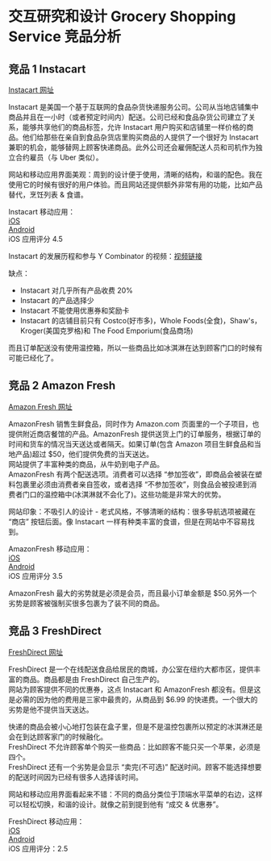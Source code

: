# 交互研究和设计 Grocery Shopping Service 竞品分析

## 竞品 1 Instacart

[Instacart 网址](https://www.instacart.com)

Instacart 是美国一个基于互联网的食品杂货快递服务公司。公司从当地店铺集中商品并且在一小时（或者预定时间内）配送。公司已经和食品杂货公司建立了关系，能够共享他们的商品标签，允许 Instacart 用户购买和店铺里一样价格的商品。他们给那些在亲自到食品杂货店里购买商品的人提供了一个很好为 Instacart 兼职的机会，能够替网上顾客快递商品。此外公司还会雇佣配送人员和司机作为独立合约雇员（与 Uber 类似）。

网站和移动应用界面美观：周到的设计便于使用，清晰的结构，和谐的配色。我在使用它的时候有很好的用户体验。而且网站还提供额外非常有用的功能，比如产品替代，烹饪列表 & 食谱。

Instacart 移动应用：<br/>
[iOS](https://itunes.apple.com/us/app/instacart/id545599256?mt=8)<br/>
[Android](https://play.google.com/store/apps/details?id=com.instacart.client)<br/>
iOS 应用评分 4.5

Instacart 的发展历程和参与 Y Combinator 的视频：[视频链接](https://www.youtube.com/watch?v=wkmR7TYUt_c)

缺点：

- Instacart 对几乎所有产品收费 20%
- Instacart 的产品选择少
- Instacart 不能使用优惠券和奖励卡
- Instacart 的店铺目前只有 Costco(好市多)，Whole Foods(全食)，Shaw's，Kroger(美国克罗格)和 The Food Emporium(食品商场)

而且订单配送没有使用温控箱，所以一些商品比如冰淇淋在达到顾客门口的时候有可能已经化了。

## 竞品 2 Amazon Fresh

[Amazon Fresh 网址](https://fresh.amazon.com)

AmazonFresh 销售生鲜食品，同时作为 Amazon.com 页面里的一个子项目，也提供附近商店餐馆的产品。AmazonFresh 提供送货上门的订单服务，根据订单的时间和货车的情况当天送达或者隔天。如果订单(包含 Amazon 项目生鲜食品和当地产品)超过 $50，他们提供免费的当天送达。<br/>
网站提供了丰富种类的商品，从牛奶到电子产品。<br/>
AmazonFresh 有两个配送选项。消费者可以选择 “参加签收”，即商品会被装在塑料包裹里必须由消费者亲自签收，或者选择 “不参加签收”，则食品会被投递到消费者门口的温控箱中(冰淇淋就不会化了)。这些功能是非常大的优势。

网站印象：不吸引人的设计 - 老式风格，不够清晰的结构：很多导航选项被藏在 “商店” 按钮后面。像 Instacart 一样有种类丰富的食谱，但是在网站中不容易找到。

AmazonFresh 移动应用：<br/>
[iOS](https://itunes.apple.com/us/app/amazonfresh/id474067631?mt=8)<br/>
[Android](https://play.google.com/store/apps/details?id=com.demiroot.amazonfresh)<br/>
iOS 应用评分 3.5

AmazonFresh 最大的劣势就是必须是会员，而且最小订单金额是 $50.另外一个劣势是顾客被强制买很多包裹为了装不同的商品。

## 竞品 3 FreshDirect

[FreshDirect 网址](https://www.freshdirect.com)

FreshDirect 是一个在线配送食品给居民的商城，办公室在纽约大都市区，提供丰富的商品。商品都是由 FreshDirect 自己生产的。<br/>
网站为顾客提供不同的优惠券，这点 Instacart 和 AmazonFresh 都没有。但是这是必需的因为他的费用是三家中最贵的，从商品到 $6.99 的快递费。一个很大的劣势是他不提供当天送达。

快递的商品会被小心地打包装在盒子里，但是不是温控包裹所以预定的冰淇淋还是会在到达顾客家门的时候融化。<br/>
FreshDirect 不允许顾客单个购买一些商品：比如顾客不能只买一个苹果，必须是四个。<br/>
FreshDirect 还有一个劣势是会显示 “卖完(不可选)” 配送时间。顾客不能选择想要的配送时间因为已经有很多人选择该时间。

网站和移动应用界面看起来不错：不同的商品分类位于顶端水平菜单的右边，这样可以轻松切换，和谐的设计。就像之前到提到他有 “成交 & 优惠券”。

FreshDirect 移动应用：<br/>
[iOS](https://itunes.apple.com/us/app/freshdirect/id346631494?mt=8)<br/>
[Android](https://play.google.com/store/apps/details?id=com.freshdirect.android)<br/>
iOS 应用评分：2.5
